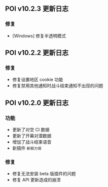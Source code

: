 ## POI v10.2.3 更新日志
### 修复
- [Windows] 修复半透明模式

## POI v10.2.2 更新日志
### 修复
- 修复设置地区 cookie 功能
- 修复禁用其他通知时战斗结束通知不出现的问题

## POI v10.2.0 更新日志
### 功能
- 更新了对空 CI 数据
- 更新了开幕对潜数据
- 增加了战斗结束语音
- 新插件 `新舰力保`

### 修复
- 修复无法安装 beta 版插件的问题
- 修复 API 更新造成的崩溃
